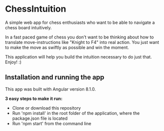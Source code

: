 # ChessIntuition
A simple web app for chess enthusiasts who want to be able to navigate a chess board intuitively.

In a fast paced game of chess you don't want to be thinking about how to translate move-instructions like "Knight to F4" into real action.
You just want to make the move as swiftly as possible and win the moment.

This application will help you build the intuition necessary to do just that. Enjoy! :)


## Installation and running the app
This app was built with Angular version 8.1.0.

**3 easy steps to make it run:**

* Clone or download this repository
* Run 'npm install' in the root folder of the application, where the package.json file is located
* Run 'npm start' from the command line 
